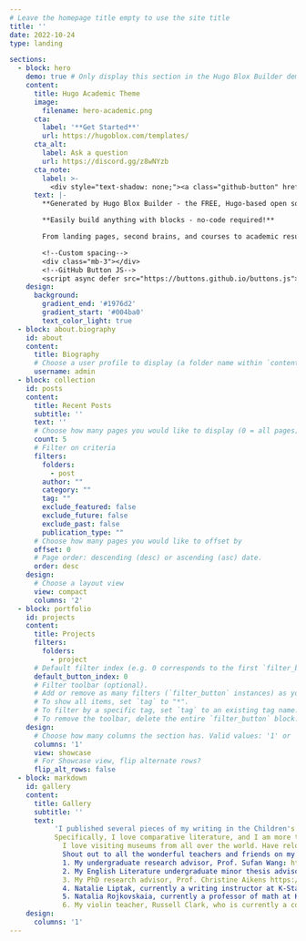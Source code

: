 ```yaml
---
# Leave the homepage title empty to use the site title
title: ''
date: 2022-10-24
type: landing

sections:
  - block: hero
    demo: true # Only display this section in the Hugo Blox Builder demo site
    content:
      title: Hugo Academic Theme
      image:
        filename: hero-academic.png
      cta:
        label: '**Get Started**'
        url: https://hugoblox.com/templates/
      cta_alt:
        label: Ask a question
        url: https://discord.gg/z8wNYzb
      cta_note:
        label: >-
          <div style="text-shadow: none;"><a class="github-button" href="https://github.com/HugoBlox/hugo-blox-builder" data-icon="octicon-star" data-size="large" data-show-count="true" aria-label="Star">Star Hugo Blox Builder</a></div><div style="text-shadow: none;"><a class="github-button" href="https://github.com/HugoBlox/theme-academic-cv" data-icon="octicon-star" data-size="large" data-show-count="true" aria-label="Star">Star the Academic template</a></div>
      text: |-
        **Generated by Hugo Blox Builder - the FREE, Hugo-based open source website builder trusted by 500,000+ sites.**

        **Easily build anything with blocks - no-code required!**

        From landing pages, second brains, and courses to academic resumés, conferences, and tech blogs.

        <!--Custom spacing-->
        <div class="mb-3"></div>
        <!--GitHub Button JS-->
        <script async defer src="https://buttons.github.io/buttons.js"></script>
    design:
      background:
        gradient_end: '#1976d2'
        gradient_start: '#004ba0'
        text_color_light: true
  - block: about.biography
    id: about
    content:
      title: Biography
      # Choose a user profile to display (a folder name within `content/authors/`)
      username: admin
  - block: collection
    id: posts
    content:
      title: Recent Posts
      subtitle: ''
      text: ''
      # Choose how many pages you would like to display (0 = all pages)
      count: 5
      # Filter on criteria
      filters:
        folders:
          - post
        author: ""
        category: ""
        tag: ""
        exclude_featured: false
        exclude_future: false
        exclude_past: false
        publication_type: ""
      # Choose how many pages you would like to offset by
      offset: 0
      # Page order: descending (desc) or ascending (asc) date.
      order: desc
    design:
      # Choose a layout view
      view: compact
      columns: '2'
  - block: portfolio
    id: projects
    content:
      title: Projects
      filters:
        folders:
          - project
      # Default filter index (e.g. 0 corresponds to the first `filter_button` instance below).
      default_button_index: 0
      # Filter toolbar (optional).
      # Add or remove as many filters (`filter_button` instances) as you like.
      # To show all items, set `tag` to "*".
      # To filter by a specific tag, set `tag` to an existing tag name.
      # To remove the toolbar, delete the entire `filter_button` block.
    design:
      # Choose how many columns the section has. Valid values: '1' or '2'.
      columns: '1'
      view: showcase
      # For Showcase view, flip alternate rows?
      flip_alt_rows: false
  - block: markdown
    id: gallery
    content:
      title: Gallery
      subtitle: ''
      text:
           'I published several pieces of my writing in the Children's Literature Journal as a teenager. Therefore, my dream was always to be a writer. However, I accidentally chose chemistry as my undergraduate major and began my stochastic fluctuating in the world of science since then. <br>
           Specifically, I love comparative literature, and I am more than happy if you would like to talk with me about literature from all over the world. <br>
             I love visiting museums from all over the world. Have reloacted in Kansas for more than 4 years, I am obsessed with the Nelson-Atkins Museum of Art in Kansas City, MO. <br>
             Shout out to all the wonderful teachers and friends on my journey to explore the world❤️. I am always happy to find how art and science can correlate with each other so closely. I really want to share with you some of their work: <br>
             1. My undergraduate research advisor, Prof. Sufan Wang: https://www.researchgate.net/profile/Sufan-Wang  <br>
             2. My English Literature undergraduate minor thesis advisor, Prof. Yali Xie: https://flc.ahnu.edu.cn/info/1012/3662.htm  <br>
             3. My PhD research advisor, Prof. Christine Aikens https://www.k-state.edu/chem/about/people/faculty/aikens/lab/  <br>
             4. Natalie Liptak, currently a writing instructor at K-State, please check her fantastic personal webpage: https://nliptakwriting.wordpress.com/ 🐱  <br>
             5. Natalia Rojkovskaia, currently a professor of math at K-State, orgranizes a very fun art and math seminar: https://www.math.ksu.edu/research/artandmathseminar.html <br>
             6. My violin teacher, Russell Clark, who is currently a conductor at K-State Symphony Orchestra https://www.k-state.edu/mtd/academics/music/orchestra/  <br>' 
    design:
      columns: '1'
---
```

